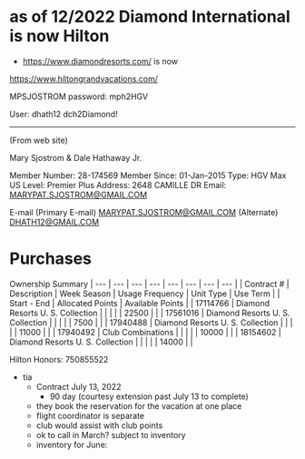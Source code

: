 # as of 12/2022 Diamond International is now Hilton
- https://www.diamondresorts.com/ is now

https://www.hiltongrandvacations.com/

MPSJOSTROM
password: mph2HGV

User: dhath12 
dch2Diamond!

---
(From web site)

Mary Sjostrom & 
Dale Hathaway Jr.

Member Number: 28-174569
Member Since: 01-Jan-2015
Type: HGV Max US
Level: Premier Plus
Address: 2648 CAMILLE DR
Email: MARYPAT.SJOSTROM@GMAIL.COM

E-mail
(Primary E-mail) MARYPAT.SJOSTROM@GMAIL.COM
(Alternate) DHATH12@GMAIL.COM
# Purchases

 Ownership Summary 
| --- | --- | --- | --- | --- | --- | --- | --- |
| Contract # | Description | Week Season | Usage Frequency | Unit Type | Use Term |
| Start - End | Allocated Points | Available Points |
| 17114766 | Diamond Resorts U. S. Collection |     |     |     |     | 22500 |     |
| 17561016 | Diamond Resorts U. S. Collection |     |     |     |     | 7500 |     |
| 17940488 | Diamond Resorts U. S. Collection |     |     |     |     | 11000 |     |
| 17940492 | Club Combinations |     |     |     |     | 10000 |     |
| 18154602 | Diamond Resorts U. S. Collection |     |     |     |     | 14000 |     |

Hilton Honors: 750855522

- tia
	- Contract July 13, 2022
		- 90 day (courtesy extension past July 13 to complete)
	- they book the reservation for the vacation at one place
	- flight coordinator is separate
	- club would assist with club points
	- ok to call in March? subject to inventory
	- inventory for June: 
